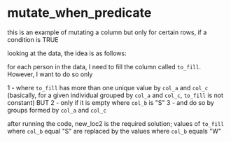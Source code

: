 # mutate_when_predicate

this is an example of mutating a column but only for certain rows, if a condition is TRUE

looking at the data, the idea is as follows:

for each person in the data, I need to fill the column called `to_fill`. However, I want to do so only 

1 - where `to_fill` has more than one unique value by `col_a` and `col_c` 
    (basically, for a given individual grouped by `col_a` and `col_c`, `to_fill` is not constant) BUT
2 - only if it is empty where `col_b` is "S"
3 - and do so by groups formed by `col_a` and `col_c`

after running the code, new_loc2 is the required solution; 
values of `to_fill` where `col_b` equal "S" are replaced by the values where `col_b` equals "W"


